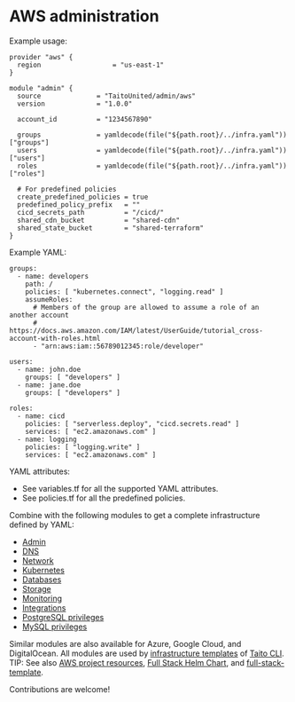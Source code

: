 # AWS administration

Example usage:

```
provider "aws" {
  region                  = "us-east-1"
}

module "admin" {
  source              = "TaitoUnited/admin/aws"
  version             = "1.0.0"

  account_id          = "1234567890"

  groups              = yamldecode(file("${path.root}/../infra.yaml"))["groups"]
  users               = yamldecode(file("${path.root}/../infra.yaml"))["users"]
  roles               = yamldecode(file("${path.root}/../infra.yaml"))["roles"]

  # For predefined policies
  create_predefined_policies = true
  predefined_policy_prefix   = ""
  cicd_secrets_path          = "/cicd/"
  shared_cdn_bucket          = "shared-cdn"
  shared_state_bucket        = "shared-terraform"
}
```

Example YAML:

```
groups:
  - name: developers
    path: /
    policies: [ "kubernetes.connect", "logging.read" ]
    assumeRoles:
      # Members of the group are allowed to assume a role of an another account
      # https://docs.aws.amazon.com/IAM/latest/UserGuide/tutorial_cross-account-with-roles.html
      - "arn:aws:iam::56789012345:role/developer"

users:
  - name: john.doe
    groups: [ "developers" ]
  - name: jane.doe
    groups: [ "developers" ]

roles:
  - name: cicd
    policies: [ "serverless.deploy", "cicd.secrets.read" ]
    services: [ "ec2.amazonaws.com" ]
  - name: logging
    policies: [ "logging.write" ]
    services: [ "ec2.amazonaws.com" ]
```

YAML attributes:

- See variables.tf for all the supported YAML attributes.
- See policies.tf for all the predefined policies.

Combine with the following modules to get a complete infrastructure defined by YAML:

- [Admin](https://registry.terraform.io/modules/TaitoUnited/admin/aws)
- [DNS](https://registry.terraform.io/modules/TaitoUnited/dns/aws)
- [Network](https://registry.terraform.io/modules/TaitoUnited/network/aws)
- [Kubernetes](https://registry.terraform.io/modules/TaitoUnited/kubernetes/aws)
- [Databases](https://registry.terraform.io/modules/TaitoUnited/databases/aws)
- [Storage](https://registry.terraform.io/modules/TaitoUnited/storage/aws)
- [Monitoring](https://registry.terraform.io/modules/TaitoUnited/monitoring/aws)
- [Integrations](https://registry.terraform.io/modules/TaitoUnited/integrations/aws)
- [PostgreSQL privileges](https://registry.terraform.io/modules/TaitoUnited/privileges/postgresql)
- [MySQL privileges](https://registry.terraform.io/modules/TaitoUnited/privileges/mysql)

Similar modules are also available for Azure, Google Cloud, and DigitalOcean. All modules are used by [infrastructure templates](https://taitounited.github.io/taito-cli/templates#infrastructure-templates) of [Taito CLI](https://taitounited.github.io/taito-cli/). TIP: See also [AWS project resources](https://registry.terraform.io/modules/TaitoUnited/project-resources/aws), [Full Stack Helm Chart](https://github.com/TaitoUnited/taito-charts/blob/master/full-stack), and [full-stack-template](https://github.com/TaitoUnited/full-stack-template).

Contributions are welcome!
